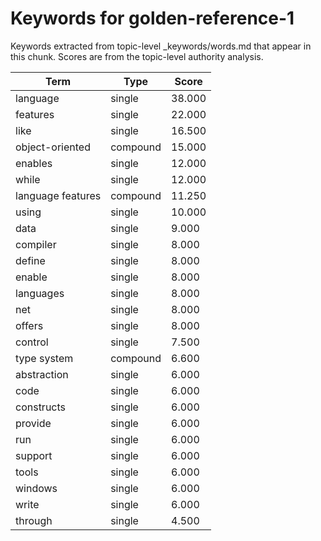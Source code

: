 # Keywords for golden-reference-1

Keywords extracted from topic-level _keywords/words.md that appear in this chunk.
Scores are from the topic-level authority analysis.

| Term | Type | Score |
|------|------|-------|
| language | single | 38.000 |
| features | single | 22.000 |
| like | single | 16.500 |
| object-oriented | compound | 15.000 |
| enables | single | 12.000 |
| while | single | 12.000 |
| language features | compound | 11.250 |
| using | single | 10.000 |
| data | single | 9.000 |
| compiler | single | 8.000 |
| define | single | 8.000 |
| enable | single | 8.000 |
| languages | single | 8.000 |
| net | single | 8.000 |
| offers | single | 8.000 |
| control | single | 7.500 |
| type system | compound | 6.600 |
| abstraction | single | 6.000 |
| code | single | 6.000 |
| constructs | single | 6.000 |
| provide | single | 6.000 |
| run | single | 6.000 |
| support | single | 6.000 |
| tools | single | 6.000 |
| windows | single | 6.000 |
| write | single | 6.000 |
| through | single | 4.500 |
